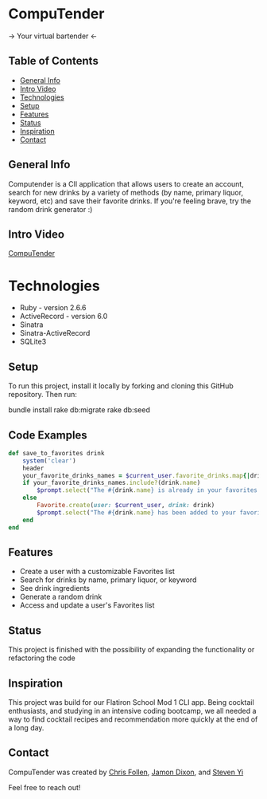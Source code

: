 # CompuTender
-> Your virtual bartender <-


## Table of Contents
- [General Info](#general-info)
- [Intro Video](#intro-video)
- [Technologies](#technologies)
- [Setup](#setup)
- [Features](#features)
- [Status](#status)
- [Inspiration](#inspiration)
- [Contact](#contact)


## General Info
Computender is a ClI application that allows users to create an account, search for new drinks by a variety of methods (by name, primary liquor, keyword, etc) and save their favorite drinks.  If you're feeling brave, try the random drink generator :)


## Intro Video
[CompuTender](https://youtu.be/pfqM5xxp5A0)


# Technologies 
- Ruby - version 2.6.6
- ActiveRecord - version 6.0
- Sinatra
- Sinatra-ActiveRecord
- SQLite3


## Setup 
To run this project, install it locally by forking and cloning this GitHub repository. Then run:

bundle install
rake db:migrate
rake db:seed


## Code Examples

```ruby
def save_to_favorites drink 
    system('clear')
    header
    your_favorite_drinks_names = $current_user.favorite_drinks.map{|drink| drink.name}
    if your_favorite_drinks_names.include?(drink.name) 
        $prompt.select("The #{drink.name} is already in your favorites list!", ['Return to Main Menu'])
    else 
        Favorite.create(user: $current_user, drink: drink)
        $prompt.select("The #{drink.name} has been added to your favorites list!", ['Return to Main Menu'])
    end
end
```

## Features
- Create a user with a customizable Favorites list
- Search for drinks by name, primary liquor, or keyword 
- See drink ingredients
- Generate a random drink
- Access and update a user's Favorites list


## Status
This project is finished with the possibility of expanding the functionality or refactoring the code


## Inspiration
This project was build for our Flatiron School Mod 1 CLI app. Being cocktail enthusiasts, and studying in an intensive coding bootcamp, we all needed a way to find cocktail recipes and recommendation more quickly at the end of a long day.


## Contact
CompuTender was created by [Chris Follen](https://www.linkedin.com/in/chrisfollen/), [Jamon Dixon](https://www.linkedin.com/in/jamondixon/), and [Steven Yi](https://www.linkedin.com/in/stevenliuyi/)

Feel free to reach out!



